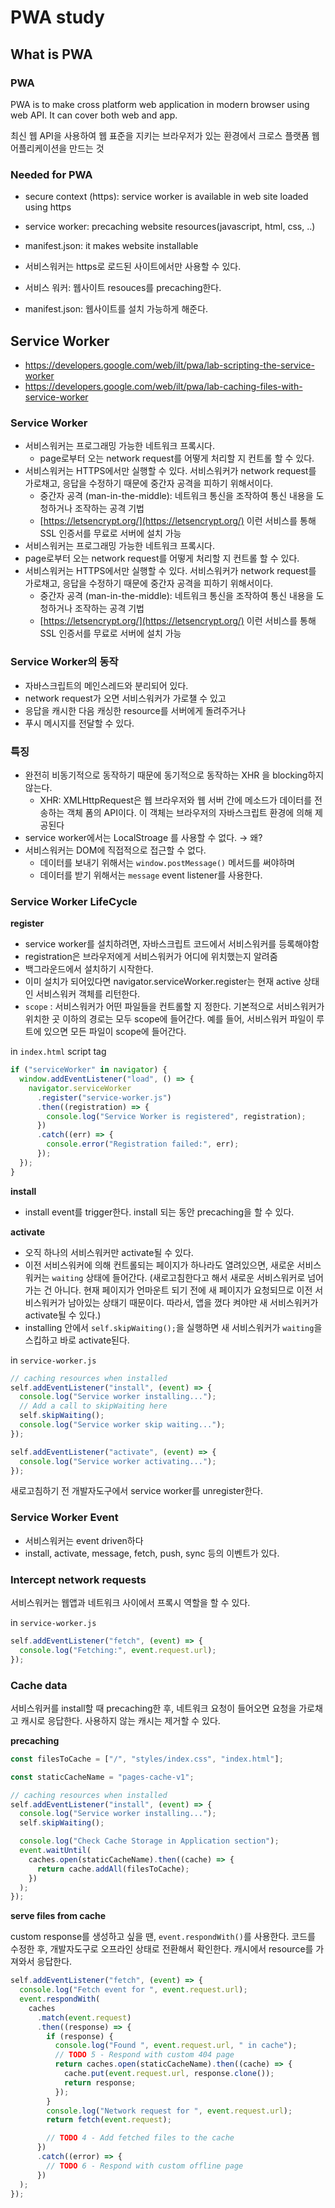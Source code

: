 # PWA study

## What is PWA

### PWA

PWA is to make cross platform web application in modern browser using web API.
It can cover both web and app.

최신 웹 API을 사용하여 웹 표준을 지키는 브라우저가 있는 환경에서 크로스 플랫폼 웹 어플리케이션을 만드는 것

### Needed for PWA

- secure context (https): service worker is available in web site loaded using https
- service worker: precaching website resources(javascript, html, css, ..)
- manifest.json: it makes website installable

- 서비스워커는 https로 로드된 사이트에서만 사용할 수 있다.
- 서비스 워커: 웹사이트 resouces를 precaching한다.
- manifest.json: 웹사이트를 설치 가능하게 해준다.

## Service Worker

- https://developers.google.com/web/ilt/pwa/lab-scripting-the-service-worker
- https://developers.google.com/web/ilt/pwa/lab-caching-files-with-service-worker

### Service Worker

- 서비스워커는 프로그래밍 가능한 네트워크 프록시다.
  - page로부터 오는 network request를 어떻게 처리할 지 컨트롤 할 수 있다.
- 서비스워커는 HTTPS에서만 실행할 수 있다. 서비스워커가 network request를 가로채고, 응답을 수정하기 때문에 중간자 공격을 피하기 위해서이다.
  - 중간자 공격 (man-in-the-middle): 네트워크 통신을 조작하여 통신 내용을 도청하거나 조작하는 공격 기법
  - [https://letsencrypt.org/](https://letsencrypt.org/) 이런 서비스를 통해 SSL 인증서를 무료로 서버에 설치 가능
- 서비스워커는 프로그래밍 가능한 네트워크 프록시다.
- page로부터 오는 network request를 어떻게 처리할 지 컨트롤 할 수 있다.
- 서비스워커는 HTTPS에서만 실행할 수 있다. 서비스워커가 network request를 가로채고, 응답을 수정하기 때문에 중간자 공격을 피하기 위해서이다.
  - 중간자 공격 (man-in-the-middle): 네트워크 통신을 조작하여 통신 내용을 도청하거나 조작하는 공격 기법
  - [https://letsencrypt.org/](https://letsencrypt.org/) 이런 서비스를 통해 SSL 인증서를 무료로 서버에 설치 가능

### Service Worker의 동작

- 자바스크립트의 메인스레드와 분리되어 있다.
- network request가 오면 서비스워커가 가로챌 수 있고
- 응답을 캐시한 다음 캐싱한 resource를 서버에게 돌려주거나
- 푸시 메시지를 전달할 수 있다.

### 특징

- 완전히 비동기적으로 동작하기 때문에 동기적으로 동작하는 XHR 을 blocking하지 않는다.
  - XHR: XMLHttpRequest은 웹 브라우저와 웹 서버 간에 메소드가 데이터를 전송하는 객체 폼의 API이다. 이 객체는 브라우저의 자바스크립트 환경에 의해 제공된다
- service worker에서는 LocalStroage 를 사용할 수 없다. → 왜?
- 서비스워커는 DOM에 직접적으로 접근할 수 없다.
  - 데이터를 보내기 위해서는 `window.postMessage()` 메서드를 써야하며
  - 데이터를 받기 위해서는 `message` event listener를 사용한다.

### Service Worker LifeCycle

**register**

- service worker를 설치하려면, 자바스크립트 코드에서 서비스워커를 등록해야함
- registration은 브라우저에게 서비스워커가 어디에 위치했는지 알려줌
- 백그라운드에서 설치하기 시작한다.
- 이미 설치가 되어있다면 navigator.serviceWorker.register는 현재 active 상태인 서비스워커 객체를 리턴한다.
- `scope` : 서비스워커가 어떤 파일들을 컨트롤할 지 정한다. 기본적으로 서비스워커가 위치한 곳 이하의 경로는 모두 scope에 들어간다. 예를 들어, 서비스워커 파일이 루트에 있으면 모든 파일이 scope에 들어간다.

in `index.html` script tag

```js
if ("serviceWorker" in navigator) {
  window.addEventListener("load", () => {
    navigator.serviceWorker
      .register("service-worker.js")
      .then((registration) => {
        console.log("Service Worker is registered", registration);
      })
      .catch((err) => {
        console.error("Registration failed:", err);
      });
  });
}
```

**install**

- install event를 trigger한다. install 되는 동안 precaching을 할 수 있다.

**activate**

- 오직 하나의 서비스워커만 activate될 수 있다.
- 이전 서비스워커에 의해 컨트롤되는 페이지가 하나라도 열려있으면, 새로운 서비스워커는 `waiting` 상태에 들어간다. (새로고침한다고 해서 새로운 서비스워커로 넘어가는 건 아니다. 현재 페이지가 언마운트 되기 전에 새 페이지가 요청되므로 이전 서비스워커가 남아있는 상태기 때문이다. 따라서, 앱을 껐다 켜야만 새 서비스워커가 activate될 수 있다.)
- installing 안에서 `self.skipWaiting();`을 실행하면 새 서비스워커가 `waiting`을 스킵하고 바로 activate된다.

in `service-worker.js`

```js
// caching resources when installed
self.addEventListener("install", (event) => {
  console.log("Service worker installing...");
  // Add a call to skipWaiting here
  self.skipWaiting();
  console.log("Service worker skip waiting...");
});

self.addEventListener("activate", (event) => {
  console.log("Service worker activating...");
});
```

새로고침하기 전 개발자도구에서 service worker를 unregister한다.

### Service Worker Event

- 서비스워커는 event driven하다
- install, activate, message, fetch, push, sync 등의 이벤트가 있다.

### Intercept network requests

서비스워커는 웹앱과 네트워크 사이에서 프록시 역할을 할 수 있다.

in `service-worker.js`

```js
self.addEventListener("fetch", (event) => {
  console.log("Fetching:", event.request.url);
});
```

### Cache data

서비스워커를 install할 때 precaching한 후, 네트워크 요청이 들어오면 요청을 가로채고 캐시로 응답한다.
사용하지 않는 캐시는 제거할 수 있다.

**precaching**

```js
const filesToCache = ["/", "styles/index.css", "index.html"];

const staticCacheName = "pages-cache-v1";

// caching resources when installed
self.addEventListener("install", (event) => {
  console.log("Service worker installing...");
  self.skipWaiting();

  console.log("Check Cache Storage in Application section");
  event.waitUntil(
    caches.open(staticCacheName).then((cache) => {
      return cache.addAll(filesToCache);
    })
  );
});
```

**serve files from cache**

custom response를 생성하고 싶을 땐, `event.respondWith()`를 사용한다.
코드를 수정한 후, 개발자도구로 오프라인 상태로 전환해서 확인한다.
캐시에서 resource를 가져와서 응답한다.

```js
self.addEventListener("fetch", (event) => {
  console.log("Fetch event for ", event.request.url);
  event.respondWith(
    caches
      .match(event.request)
      .then((response) => {
        if (response) {
          console.log("Found ", event.request.url, " in cache");
          // TODO 5 - Respond with custom 404 page
          return caches.open(staticCacheName).then((cache) => {
            cache.put(event.request.url, response.clone());
            return response;
          });
        }
        console.log("Network request for ", event.request.url);
        return fetch(event.request);

        // TODO 4 - Add fetched files to the cache
      })
      .catch((error) => {
        // TODO 6 - Respond with custom offline page
      })
  );
});
```
